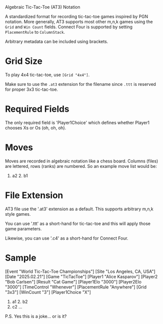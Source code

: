 Algebraic Tic-Tac-Toe (AT3) Notation

A standardized format for recording tic-tac-toe games inspired by PGN notation.
More generally, AT3 supports most other m,n,k games using the `Grid` and `Win
Count` fields. Connect Four is supported by setting `PlacementRule` to
`ColumnStack`.

Arbitrary metadata can be included using brackets.

Grid Size
=========

To play 4x4 tic-tac-toe, use `[Grid "4x4"]`.

Make sure to use the `.at3` extension for the filename since `.ttt` is reserved
for proper 3x3 tic-tac-toe.

Required Fields
===============

The only required field is 'Player1Choice' which defines whether Player1
chooses Xs or Os (oh, oh, oh).

Moves
=====

Moves are recorded in algebraic notation like a chess board. Columns (files)
are lettered, rows (ranks) are numbered. So an example move list would be:

1. a2 2. b1


File Extension
==============

AT3 file use the '.at3' extension as a default. This supports arbitrary m,n,k style games.

You can use '.ttt' as a short-hand for tic-tac-toe and this will
apply those game parameters.

Likewise, you can use '.c4' as a short-hand for Connect Four.

Sample 
======

[Event "World Tic-Tac-Toe Championships"]
[Site "Los Angeles, CA, USA"]
[Date "2025.02.21"]
[Game "TicTacToe"]
[Player1 "Alice Kasparov"]
[Player2 "Bob Carlsen"]
[Result "Cat Game"]
[Player1Elo "3000"]
[Player2Elo "3000"]
[TimeControl "Whenever"]
[PlacementRule "Anywhere"]
[Grid "3x3"]
[WinCount "3"]
[Player1Choice "X"]

1. a1 2. b2
3. c2 ...


P.S. Yes this is a joke... or is it?
